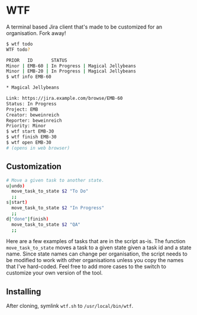 # WTF

A terminal based Jira client that's made to be customized for an organisation. Fork away!

```bash
$ wtf todo
WTF todo?

PRIOR   ID       STATUS
Minor | EMB-60 | In Progress | Magical Jellybeans
Minor | EMB-20 | In Progress | Magical Jellybeans
$ wtf info EMB-60

* Magical Jellybeans

Link: https://jira.example.com/browse/EMB-60
Status: In Progress
Project: EMB
Creator: beweinreich
Reporter: beweinreich
Priority: Minor
$ wtf start EMB-30
$ wtf finish EMB-30
$ wtf open EMB-30
# (opens in web browser)
```

## Customization
```bash
# Move a given task to another state.
u|undo)
  move_task_to_state $2 "To Do"
  ;;
s|start)
  move_task_to_state $2 "In Progress"
  ;;
d|"done"|finish)
  move_task_to_state $2 "QA"
  ;;
```

Here are a few examples of tasks that are in the script as-is. The function `move_task_to_state`
moves a task to a given state given a task id and a state name. Since state names can change per
organisation, the script needs to be modified to work with other organisations unless you copy the
names that I've hard-coded. Feel free to add more cases to the switch to customize your own version
of the tool.

## Installing
After cloning, symlink `wtf.sh` to `/usr/local/bin/wtf`.
